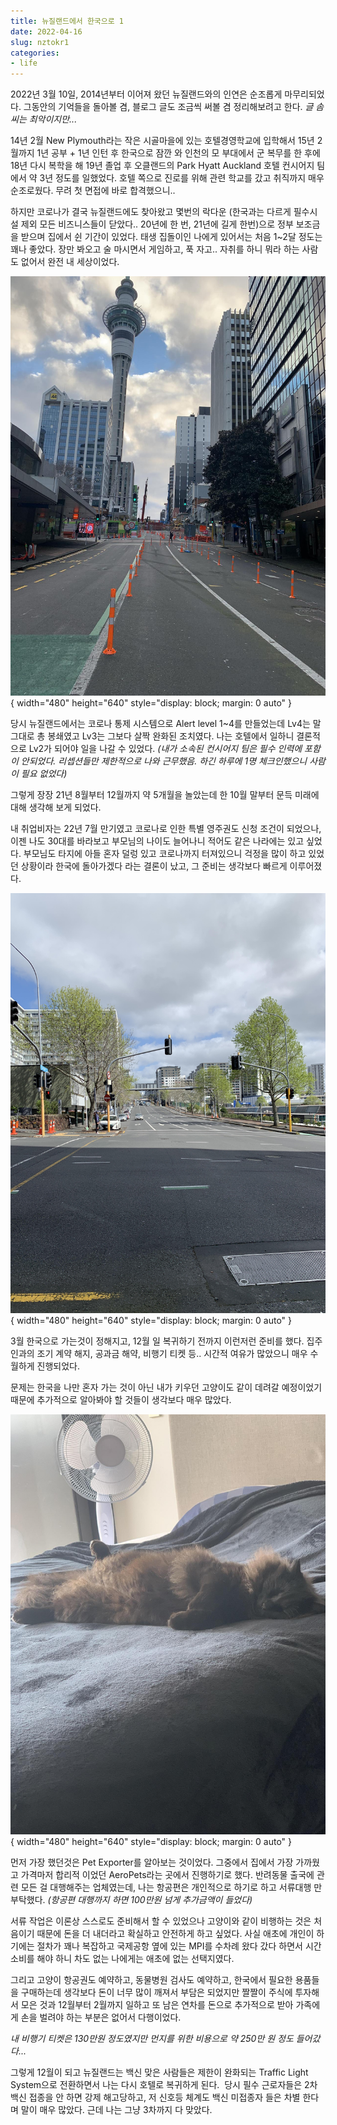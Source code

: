 ```yaml
---
title: 뉴질랜드에서 한국으로 1
date: 2022-04-16
slug: nztokr1
categories:
- life
---
```


2022년 3월 10일, 2014년부터 이어져 왔던 뉴질랜드와의 인연은 순조롭게 마무리되었다. 그동안의 기억들을 돌아볼 겸, 블로그 글도 조금씩 써볼 겸 정리해보려고 한다. _글 솜씨는 최악이지만..._ 

<!-- more -->

14년 2월 New Plymouth라는 작은 시골마을에 있는 호텔경영학교에 입학해서 15년 2월까지 1년 공부 + 1년 인턴 후 한국으로 잠깐 와 인천의 모 부대에서 군 복무를 한 후에 18년 다시 복학을 해 19년 졸업 후 오클랜드의 Park Hyatt Auckland 호텔 컨시어지 팀에서 약 3년 정도를 일했었다. 호텔 쪽으로 진로를 위해 관련 학교를 갔고 취직까지 매우 순조로웠다. 무려 첫 면접에 바로 합격했으니.. 

하지만 코로나가 결국 뉴질랜드에도 찾아왔고 몇번의 락다운 (한국과는 다르게 필수시설 제외 모든 비즈니스들이 닫았다.. 20년에 한 번, 21년에 길게 한번)으로 정부 보조금을 받으며 집에서 쉰 기간이 있었다. 태생 집돌이인 나에게 있어서는 처음 1~2달 정도는 꽤나 좋았다. 장만 봐오고 술 마시면서 게임하고, 푹 자고.. 자취를 하니 뭐라 하는 사람도 없어서 완전 내 세상이었다. 


![image](../../../../assets/images/22-04-16-nztokr/nztokr1.jpeg){ width="480" height="640" style="display: block; margin: 0 auto" }

당시 뉴질랜드에서는 코로나 통제 시스템으로 Alert level 1~4를 만들었는데 Lv4는 말 그대로 총 봉쇄였고 Lv3는 그보다 살짝 완화된 조치였다. 나는 호텔에서 일하니 결론적으로 Lv2가 되어야 일을 나갈 수 있었다. _(내가 소속된 컨시어지 팀은 필수 인력에 포함이 안되었다. 리셉션들만 제한적으로 나와 근무했음. 하긴 하루에 1명 체크인했으니 사람이 필요 없었다)_ 

그렇게 장장 21년 8월부터 12월까지 약 5개월을 놀았는데 한 10월 말부터 문득 미래에 대해 생각해 보게 되었다. 

내 취업비자는 22년 7월 만기였고 코로나로 인한 특별 영주권도 신청 조건이 되었으나, 이젠 나도 30대를 바라보고 부모님의 나이도 늘어나니 적어도 같은 나라에는 있고 싶었다. 부모님도 타지에 아들 혼자 덜렁 있고 코로나까지 터져있으니 걱정을 많이 하고 있었던 상황이라 한국에 돌아가겠다 라는 결론이 났고, 그 준비는 생각보다 빠르게 이루어졌다.

![image](../../../../assets/images/22-04-16-nztokr/nztokr2.jpg){ width="480" height="640" style="display: block; margin: 0 auto" }

3월 한국으로 가는것이 정해지고, 12월 일 복귀하기 전까지 이런저런 준비를 했다. 집주인과의 조기 계약 해지, 공과금 해약, 비행기 티켓 등.. 시간적 여유가 많았으니 매우 수월하게 진행되었다.

문제는 한국을 나만 혼자 가는 것이 아닌 내가 키우던 고양이도 같이 데려갈 예정이었기 때문에 추가적으로 알아봐야 할 것들이 생각보다 매우 많았다.

![image](../../../../assets/images/22-04-16-nztokr/nztokr3.jpeg){ width="480" height="640" style="display: block; margin: 0 auto" }

먼저 가장 했던것은 Pet Exporter를 알아보는 것이었다. 그중에서 집에서 가장 가까웠고 가격마저 합리적 이었던 AeroPets라는 곳에서 진행하기로 했다. 반려동물 출국에 관련 모든 걸 대행해주는 업체였는데, 나는 항공편은 개인적으로 하기로 하고 서류대행 만 부탁했다. _(항공편 대행까지 하면 100만원 넘게 추가금액이 들었다)_

서류 작업은 이론상 스스로도 준비해서 할 수 있었으나 고양이와 같이 비행하는 것은 처음이기 때문에 돈을 더 내더라고 확실하고 안전하게 하고 싶었다. 사실 애초에 개인이 하기에는 절차가 꽤나 복잡하고 국제공항 옆에 있는 MPI를 수차례 왔다 갔다 하면서 시간소비를 해야 하니 차도 없는 나에게는 애초에 없는 선택지였다.

그리고 고양이 항공권도 예약하고, 동물병원 검사도 예약하고, 한국에서 필요한 용품들을 구매하는데 생각보다 돈이 너무 많이 깨져서 부담은 되었지만 짤짤이 주식에 투자해서 모은 것과 12월부터 2월까지 일하고 또 남은 연차를 돈으로 추가적으로 받아 가족에게 손을 벌려야 하는 부분은 없어서 다행이었다. 

_내 비행기 티켓은 130만원 정도였지만 먼지를 위한 비용으로 약 250만 원 정도 들어갔다..._

그렇게 12월이 되고 뉴질랜드는 백신 맞은 사람들은 제한이 완화되는 Traffic Light System으로 전환하면서 나는 다시 호텔로 복귀하게 된다.  당시 필수 근로자들은 2차 백신 접종을 안 하면 강제 해고당하고, 저 신호등 체계도 백신 미접종자 들은 차별 한다며 말이 매우 많았다. 근데 나는 그냥 3차까지 다 맞았다.